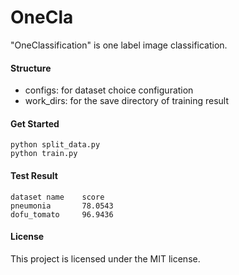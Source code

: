 # OneCla
"OneClassification" is one label image classification.

#### Structure

* configs: for dataset choice configuration
* work_dirs: for the save directory of training result

#### Get Started
    
    python split_data.py
    python train.py

#### Test Result

    dataset name    score
    pneumonia       78.0543
    dofu_tomato     96.9436


#### License
This project is licensed under the MIT license.
